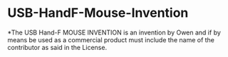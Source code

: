 # USB-HandF-Mouse-Invention

*The USB Hand-F MOUSE INVENTION is an invention by Owen and if by means be used as a commercial product must include the name of the contributor as said in the License.
